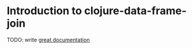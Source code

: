 # Introduction to clojure-data-frame-join

TODO: write [great documentation](http://jacobian.org/writing/what-to-write/)
